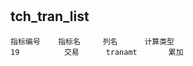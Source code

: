#


## tch_tran_list

    指标编号    指标名     列名      计算类型      
    19          交易      tranamt       累加
    

